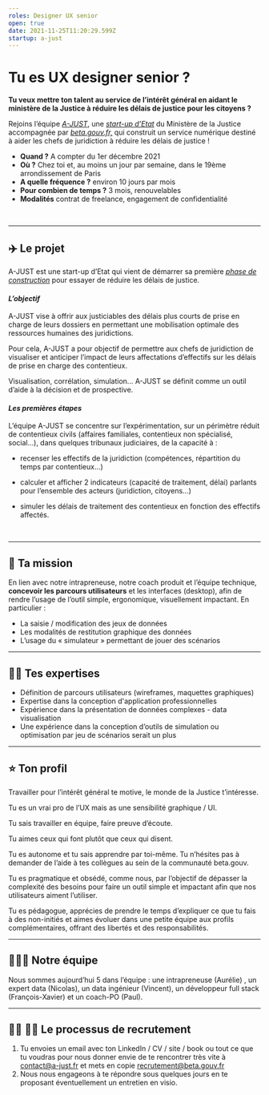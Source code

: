 ```yaml
---
roles: Designer UX senior
open: true
date: 2021-11-25T11:20:29.599Z
startup: a-just
---
```

# **Tu es UX designer senior ?**

**Tu veux mettre ton talent au service de l’intérêt général en aidant le ministère de la Justice à réduire les délais de justice pour les citoyens ?**

Rejoins l’équipe *[A-JUST](https://beta.gouv.fr/startups/a-just.html "https\://beta.gouv.fr/startups/a-just.html")*, une *[start-up d’Etat](https://beta.gouv.fr/approche/ "https\://beta.gouv.fr/approche/")* du Ministère de la Justice accompagnée par *[beta.gouv.fr,](https://beta.gouv.fr/ "https\://beta.gouv.fr/")* qui construit un service numérique destiné à aider les chefs de juridiction à réduire les délais de justice !

* **Quand ?** A compter du 1er décembre 2021
* **Où ?** Chez toi et, au moins un jour par semaine, dans le 19ème arrondissement de Paris
* **A quelle fréquence ?** environ 10 jours par mois
* **Pour combien de temps ?** 3 mois, renouvelables
* **Modalités** contrat de freelance, engagement de confidentialité

<br>

----

## ✈️ **Le projet**

A-JUST est une start-up d’Etat qui vient de démarrer sa première *[phase de construction](https://beta.gouv.fr/approche/construction "https\://beta.gouv.fr/approche/construction")* pour essayer de réduire les délais de justice.

#### *L’objectif*

A-JUST vise à offrir aux justiciables des délais plus courts de prise en charge de leurs dossiers en permettant une mobilisation optimale des ressources humaines des juridictions. 

Pour cela, A-JUST a pour objectif de permettre aux chefs de juridiction de visualiser et anticiper l’impact de leurs affectations d’effectifs sur les délais de prise en charge des contentieux.

Visualisation, corrélation, simulation... A-JUST se définit comme un outil  d’aide à la décision et de prospective.

#### ***Les premières étapes***

L’équipe A-JUST se concentre sur l’expérimentation, sur un périmètre réduit de contentieux civils (affaires familiales, contentieux non spécialisé, social...), dans quelques tribunaux judiciaires, de la capacité à :

* recenser les effectifs de la juridiction (compétences, répartition du temps par contentieux...)
* calculer et afficher 2 indicateurs (capacité de traitement, délai) parlants pour l’ensemble des acteurs (juridiction, citoyens...)

* simuler les délais de traitement des contentieux en fonction des effectifs affectés.

<br>

----

## 🎯 **Ta mission**

En lien avec notre intrapreneuse, notre coach produit et l’équipe technique, **concevoir les parcours utilisateurs** et les interfaces (desktop), afin de rendre l’usage de l’outil simple, ergonomique, visuellement impactant. En particulier :
* La saisie / modification des jeux de données 
* Les modalités de restitution graphique des données 
* L’usage du « simulateur » permettant de jouer des scénarios


----

## 🧙‍♂️ **Tes expertises**

* Définition de parcours utilisateurs (wireframes, maquettes graphiques)
* Expertise dans la conception d'application professionnelles
* Expérience dans la présentation de données complexes - data visualisation
* Une expérience dans la conception d’outils de simulation ou optimisation par jeu de scénarios serait un plus

----

## ⭐ **Ton profil**

Travailler pour l’intérêt général te motive, le monde de la Justice t’intéresse.

Tu es un vrai pro de l’UX mais as une sensibilité graphique / UI.

Tu sais travailler en équipe, faire preuve d’écoute. 

Tu aimes ceux qui font plutôt que ceux qui disent.

Tu es autonome et tu sais apprendre par toi-même. Tu n’hésites pas à demander de l’aide à tes collègues au sein de la communauté beta.gouv.

Tu es pragmatique et obsédé, comme nous, par l’objectif  de dépasser la complexité des besoins pour faire un outil simple et impactant afin que nos utilisateurs aiment l’utiliser.

Tu es pédagogue, apprécies de prendre le temps d’expliquer ce que tu fais à des non-initiés et aimes évoluer dans une petite équipe aux profils complémentaires, offrant des libertés et des responsabilités. 

----

## 👨‍🦱👱‍ **Notre équipe**

Nous sommes aujourd’hui 5 dans l’équipe : une intrapreneuse (Aurélie) , un expert data (Nicolas), un data ingénieur (Vincent), un développeur full stack (François-Xavier) et un coach-PO (Paul).

----

## 🙋‍♀️ 🙋‍♂️ **Le processus de recrutement**

1. Tu envoies un email avec ton LinkedIn / CV / site / book ou tout ce que tu voudras pour nous donner envie de te rencontrer très vite à contact@a-just.fr et mets en copie recrutement@beta.gouv.fr
2. Nous nous engageons à te répondre sous quelques jours en te proposant éventuellement un entretien en visio.


<!--EndFragment-->